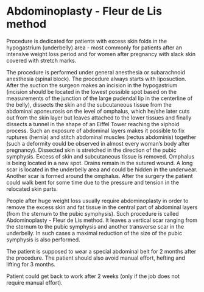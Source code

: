 # Abdominoplasty - Fleur de Lis method

Procedure is dedicated for patients with excess skin folds in the hypogastrium (underbelly) area - most commonly for patients after an intensive weight loss period and for women after pregnancy with slack skin covered with stretch marks.

The procedure is performed under general anesthesia or subarachnoid anesthesia (spinal block). The procedure always starts with liposuction. After the suction the surgeon makes an incision in the hypogastrium (incision should be located in the lowest possible spot based on the measurements of the junction of the large pudendal lip in the centerline of the belly), dissects the skin and the subcutaneous tissue from the abdominal aponeurosis on the level of omphalus, which he/she later cuts out from the skin layer but leaves attached to the lower tissues and finally dissects a tunnel in the shape of an Eiffel Tower reaching the xiphoid process. Such an exposure of abdominal layers makes it possible to fix ruptures (hernia) and stitch abdominal muscles (rectus abdominis) together (such a deformity could be observed in almost every woman’s body after pregnancy). Dissected skin is stretched in the direction of the pubic symphysis. Excess of skin and subcutaneous tissue is removed. Omphalus is being located in a new spot. Drains remain in the sutured wound. A long scar is located in the underbelly area and could be hidden in the underwear. Another scar is formed around the omphalus. After the surgery the patient could walk bent for some time due to the pressure and tension in the relocated skin parts.

People after huge weight loss usually require abdominoplasty in order to remove the excess skin and fat tissue in the central part of abdominal layers (from the sternum to the pubic symphysis). Such procedure is called Abdominoplasty - Fleur de Lis method. It leaves a vertical scar ranging from the sternum to the pubic symphysis and another transverse scar in the underbelly. In such cases a maximal reduction of the size of the pubic symphysis is also performed.

The patient is supposed to wear a special abdominal belt for 2 months after the procedure. The patient should also avoid manual effort, hefting and lifting for 3 months.

Patient could get back to work after 2 weeks (only if the job does not require manual effort).
